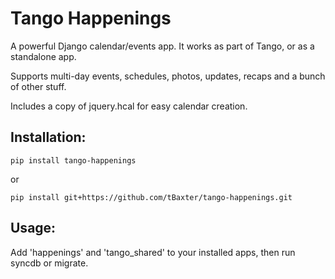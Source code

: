 Tango Happenings
=================

A powerful Django calendar/events app. It works as part of Tango, or as a standalone app.

Supports multi-day events, schedules, photos, updates, recaps and a bunch of other stuff.

Includes a copy of jquery.hcal for easy calendar creation.


## Installation:

    pip install tango-happenings

or

    pip install git+https://github.com/tBaxter/tango-happenings.git


## Usage:

Add 'happenings' and 'tango_shared' to your installed apps, then run syncdb or migrate.
